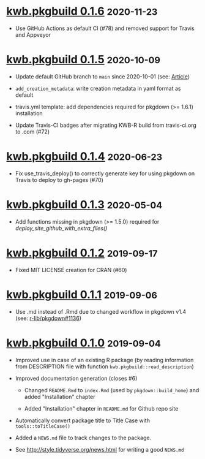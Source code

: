 # [kwb.pkgbuild 0.1.6](https://github.com/KWB-R/kwb.pkgbuild/releases/tag/v0.1.6) <small>2020-11-23</small>

* Use GitHub Actions as default CI (#78) and removed support for Travis and Appveyor

# [kwb.pkgbuild 0.1.5](https://github.com/KWB-R/kwb.pkgbuild/releases/tag/v0.1.5) <small>2020-10-09</small>

* Update default GitHub branch to `main` since 2020-10-01 (see: [Article](https://www.zdnet.com/article/github-to-replace-master-with-main-starting-next-month/))

* `add_creation_metadata`: write creation metadata in yaml format as default 

* travis.yml template: add dependencies required for pkgdown (>= 1.6.1) installation

* Update Travis-CI badges after migrating KWB-R build from travis-ci.org to .com (#72) 

# [kwb.pkgbuild 0.1.4](https://github.com/KWB-R/kwb.pkgbuild/releases/tag/v0.1.4) <small>2020-06-23</small>

* Fix use_travis_deploy() to correctly generate key for using pkgdown on Travis to deploy to gh-pages (#70) 

# [kwb.pkgbuild 0.1.3](https://github.com/KWB-R/kwb.pkgbuild/releases/tag/v0.1.3) <small>2020-05-04</small>

* Add functions missing in pkgdown (>= 1.5.0) required for *deploy_site_github_with_extra_files()*

# [kwb.pkgbuild 0.1.2](https://github.com/KWB-R/kwb.pkgbuild/releases/tag/v0.1.2) <small>2019-09-17</small>

* Fixed MIT LICENSE creation for CRAN (#60)

# [kwb.pkgbuild 0.1.1](https://github.com/KWB-R/kwb.pkgbuild/releases/tag/v0.1.1) <small>2019-09-06</small>

* Use .md instead of .Rmd due to changed workflow in pkgdown v1.4 (see: [r-lib/pkgdown#1136](https://github.com/r-lib/pkgdown/issues/1136))

# [kwb.pkgbuild 0.1.0](https://github.com/KWB-R/kwb.pkgbuild/releases/tag/v0.1.0) <small>2019-09-04</small>

* Improved use in case of an existing R package (by reading information from 
DESCRIPTION file with function `kwb.pkgbuild::read_description`)

* Improved documentation generation (closes #6)

   +  Changed `README.Rmd` to `index.Rmd` (used by `pkgdown::build_home`) and added 
      "Installation" chapter 

   + Added "Installation" chapter in `README.md` for Github repo site

* Automatically convert package title to Title Case with `tools::toTitleCase()` 

* Added a `NEWS.md` file to track changes to the package.

* See http://style.tidyverse.org/news.html for writing a good `NEWS.md`


